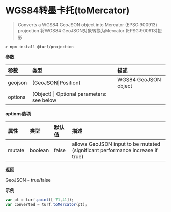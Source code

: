 # WGS84转墨卡托(toMercator)

> Converts a WGS84 GeoJSON object into Mercator (EPSG:900913) projection
> 将WGS84 GeoJSON对象转换为Mercator (EPSG:900913)投影

```text
> npm install @turf/projection
```

**参数**

| 参数    | 类型                                       | 描述                 |
| :------ | :----------------------------------------- | :------------------- |
| geojson | (GeoJSON\|Position)                        | WGS84 GeoJSON object |
| options | (Object) \| Optional parameters: see below |                      |

**options选项**

| 属性   | 类型    | 默认值 | 描述                                                         |
| :----- | :------ | :----- | :----------------------------------------------------------- |
| mutate | boolean | false  | allows GeoJSON input to be mutated (significant performance increase if true) |

**返回**

GeoJSON - true/false

**示例**

```js
var pt = turf.point([-71,41]);
var converted = turf.toMercator(pt);
```